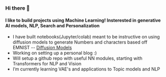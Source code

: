 ### Hi there 👋

#### I like to build projects using Machine Learning! Insterested in generative AI models, NLP, Search and Personalization

- I have built notebooks(Jupyter/colab) meant to be instructive on using diffusion models to generate Numbers and characters based off EMNIST -- [Diffusion Models]
- Working on setting up a personal blog :)
- Will setup a github repo with useful NN modules, starting with Transformers for NLP and Vision
- I’m currently learning VAE's and applications to Topic models and NLP

[diffusion models]: https://github.com/varun-ml/diffusion-models-tutorial
